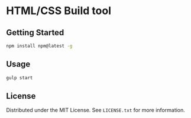 # HTML/CSS Build tool
## Getting Started
  ```sh
  npm install npm@latest -g
  ```
## Usage
  ```sh
  gulp start
  ```
## License
Distributed under the MIT License. See `LICENSE.txt` for more information.
